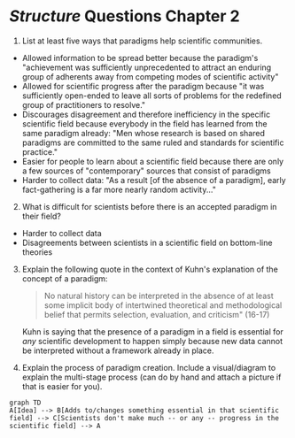 # *Structure* Questions Chapter 2



1. List at least five ways that paradigms help scientific communities. 

* Allowed information to be spread better because the paradigm's "achievement was sufficiently unprecedented to attract an enduring group of adherents away from competing modes of scientific activity"
* Allowed for scientific progress after the paradigm because "it was sufficiently open-ended to leave all sorts of problems for the redefined group of practitioners to resolve."
* Discourages disagreement and therefore inefficiency in the specific scientific field because everybody in the field has learned from the same paradigm already: "Men whose research is based on shared paradigms are committed to the same ruled and standards for scientific practice."
* Easier for people to learn about a scientific field because there are only a few sources of "contemporary" sources that consist of paradigms
* Harder to collect data: "As a result [of the absence of a paradigm], early fact-gathering is a far more nearly random activity..."

2. What is difficult for scientists before there is an accepted paradigm in their field?

* Harder to collect data
* Disagreements between scientists in a scientific field on bottom-line theories

3. Explain the following quote in the context of Kuhn's explanation of the concept of a paradigm:

   > No natural history can be interpreted in the absence of at least some implicit body of intertwined theoretical and methodological belief that permits selection, evaluation, and criticism" (16-17)

   Kuhn is saying that the presence of a paradigm in a field is essential for *any* scientific development to happen simply because new data cannot be interpreted without a framework already in place. 

4. Explain the process of paradigm creation. Include a visual/diagram to explain the multi-stage process (can do by hand and attach a picture if that is easier for you). 

```mermaid
graph TD
A[Idea] --> B[Adds to/changes something essential in that scientific field] --> C[Scientists don't make much -- or any -- progress in the scientific field] --> A
```





